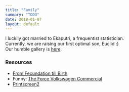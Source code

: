 ```yaml
---
title: "Family"
summary: "TODO"
date: 2018-01-07
layout: default
---
```


I luckily got married to Ekaputri, a frequentist statistician. <br />
Currently, we are raising our first optimal son, Euclid :) <br />
Our humble gallery is [here](https://photos.app.goo.gl/RCLlPWahKz8b8O0x1).

### Resources
* [From Fecundation till Birth](https://www.facebook.com/MeddyBear.Net/videos/917663088352966/?hc_ref=ART4KRk_ZysGl1upcvPvLj5lSt5GMRvpypmHC6sGMAriePSBh-bYtQrpatelnLSvmBw)
* Funny: [The Force Volkswagen Commercial](https://www.youtube.com/watch?v=YdZMypElBpo)
* [Printscreen2](https://photos.app.goo.gl/E9tocYYi2CQZsHER2)
